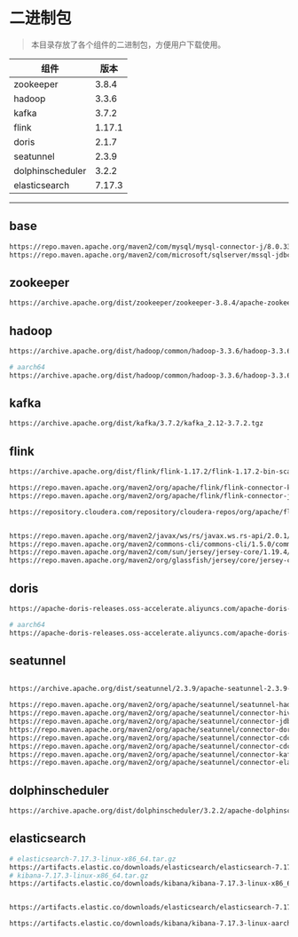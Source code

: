 <!--
  ~ Licensed to the Apache Software Foundation (ASF) under one
  ~ or more contributor license agreements.  See the NOTICE file
  ~ distributed with this work for additional information
  ~ regarding copyright ownership.  The ASF licenses this file
  ~ to you under the Apache License, Version 2.0 (the
  ~ "License"); you may not use this file except in compliance
  ~ with the License.  You may obtain a copy of the License at
  ~
  ~   http://www.apache.org/licenses/LICENSE-2.0
  ~
  ~ Unless required by applicable law or agreed to in writing,
  ~ software distributed under the License is distributed on an
  ~ "AS IS" BASIS, WITHOUT WARRANTIES OR CONDITIONS OF ANY
  ~ KIND, either express or implied.  See the License for the
  ~ specific language governing permissions and limitations
  ~ under the License.
-->

# 二进制包

> 本目录存放了各个组件的二进制包，方便用户下载使用。

| 组件 | 版本 |
| ----------- | ----------- |
| zookeeper | 3.8.4 |
| hadoop | 3.3.6 |
| kafka | 3.7.2 |
| flink | 1.17.1 |
| doris | 2.1.7 |
| seatunnel | 2.3.9 |
| dolphinscheduler | 3.2.2 |
| elasticsearch | 7.17.3 |

------------------------------------

## base
```bash
https://repo.maven.apache.org/maven2/com/mysql/mysql-connector-j/8.0.33/mysql-connector-j-8.0.33.jar
https://repo.maven.apache.org/maven2/com/microsoft/sqlserver/mssql-jdbc/12.8.1.jre8/mssql-jdbc-12.8.1.jre8.jar
```

## zookeeper
```bash
https://archive.apache.org/dist/zookeeper/zookeeper-3.8.4/apache-zookeeper-3.8.4-bin.tar.gz
```

## hadoop
```bash
https://archive.apache.org/dist/hadoop/common/hadoop-3.3.6/hadoop-3.3.6.tar.gz

# aarch64
https://archive.apache.org/dist/hadoop/common/hadoop-3.3.6/hadoop-3.3.6-aarch64.tar.gz
```

## kafka
```bash
https://archive.apache.org/dist/kafka/3.7.2/kafka_2.12-3.7.2.tgz
```

## flink
```bash
https://archive.apache.org/dist/flink/flink-1.17.2/flink-1.17.2-bin-scala_2.12.tgz

https://repo.maven.apache.org/maven2/org/apache/flink/flink-connector-kafka/1.17.2/flink-connector-kafka-1.17.2.jar
https://repo.maven.apache.org/maven2/org/apache/flink/flink-connector-jdbc/3.1.2-1.17/flink-connector-jdbc-3.1.2-1.17.jar

https://repository.cloudera.com/repository/cloudera-repos/org/apache/flink/flink-shaded-hadoop-3-uber/3.1.1.7.2.9.0-173-9.0/flink-shaded-hadoop-3-uber-3.1.1.7.2.9.0-173-9.0.jar


https://repo.maven.apache.org/maven2/javax/ws/rs/javax.ws.rs-api/2.0.1/javax.ws.rs-api-2.0.1.jar
https://repo.maven.apache.org/maven2/commons-cli/commons-cli/1.5.0/commons-cli-1.5.0.jar
https://repo.maven.apache.org/maven2/com/sun/jersey/jersey-core/1.19.4/jersey-core-1.19.4.jar
https://repo.maven.apache.org/maven2/org/glassfish/jersey/core/jersey-common/2.35/jersey-common-2.35.jar
```

## doris
```bash
https://apache-doris-releases.oss-accelerate.aliyuncs.com/apache-doris-2.1.7-bin-x64-noavx2.tar.gz

# aarch64
https://apache-doris-releases.oss-accelerate.aliyuncs.com/apache-doris-2.1.7-bin-arm64.tar.gz
```

## seatunnel
```bash

https://archive.apache.org/dist/seatunnel/2.3.9/apache-seatunnel-2.3.9-bin.tar.gz

https://repo.maven.apache.org/maven2/org/apache/seatunnel/seatunnel-hadoop3-3.1.4-uber/2.3.9/seatunnel-hadoop3-3.1.4-uber-2.3.9-optional.jar
https://repo.maven.apache.org/maven2/org/apache/seatunnel/connector-hive/2.3.9/connector-hive-2.3.9.jar
https://repo.maven.apache.org/maven2/org/apache/seatunnel/connector-jdbc/2.3.9/connector-jdbc-2.3.9.jar
https://repo.maven.apache.org/maven2/org/apache/seatunnel/connector-doris/2.3.9/connector-doris-2.3.9.jar
https://repo.maven.apache.org/maven2/org/apache/seatunnel/connector-cdc-mysql/2.3.9/connector-cdc-mysql-2.3.9.jar
https://repo.maven.apache.org/maven2/org/apache/seatunnel/connector-cdc-sqlserver/2.3.9/connector-cdc-sqlserver-2.3.9.jar
https://repo.maven.apache.org/maven2/org/apache/seatunnel/connector-kafka/2.3.9/connector-kafka-2.3.9.jar
https://repo.maven.apache.org/maven2/org/apache/seatunnel/connector-elasticsearch/2.3.9/connector-elasticsearch-2.3.9.jar

```

## dolphinscheduler
```bash
https://archive.apache.org/dist/dolphinscheduler/3.2.2/apache-dolphinscheduler-3.2.2-bin.tar.gz
```

## elasticsearch
```bash
# elasticsearch-7.17.3-linux-x86_64.tar.gz
https://artifacts.elastic.co/downloads/elasticsearch/elasticsearch-7.17.3-linux-x86_64.tar.gz
# kibana-7.17.3-linux-x86_64.tar.gz
https://artifacts.elastic.co/downloads/kibana/kibana-7.17.3-linux-x86_64.tar.gz


https://artifacts.elastic.co/downloads/elasticsearch/elasticsearch-7.17.3-linux-aarch64.tar.gz

https://artifacts.elastic.co/downloads/kibana/kibana-7.17.3-linux-aarch64.tar.gz
```
